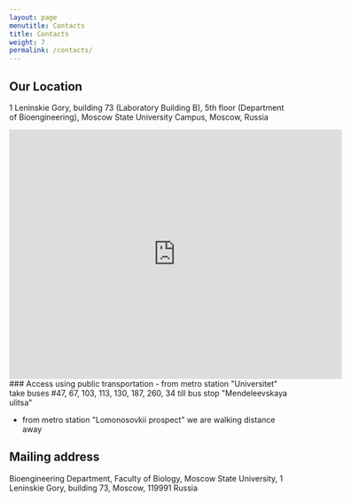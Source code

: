 ```yaml
---
layout: page
menutitle: Contacts
title: Contacts
weight: 7
permalink: /contacts/
---
```


## Our Location

1 Leninskie Gory, building 73 (Laboratory Building B), 5th floor (Department of Bioengineering),
Moscow State University Campus, Moscow, Russia
<iframe src="https://www.google.com/maps/embed?pb=!1m14!1m8!1m3!1d4496.1592142626805!2d37.519236!3d55.704988!3m2!1i1024!2i768!4f13.1!3m3!1m2!1s0x0%3A0x0!2zNTXCsDQyJzE3LjEiTiAzN8KwMzEnMDkuMCJF!5e0!3m2!1sen!2sus!4v1508304785705" width="600" height="450" frameborder="0" style="border:0" allowfullscreen></iframe>
### Access using public transportation
- from metro station "Universitet" take buses #47, 67, 103, 113, 130, 187, 260, 34 till bus stop "Mendeleevskaya ulitsa"

- from metro station "Lomonosovkii prospect" we are walking distance away

## Mailing address

  Bioengineering Department, Faculty of Biology, Moscow State University,
  1 Leninskie Gory, building 73, Moscow, 119991 Russia